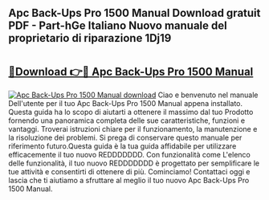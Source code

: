 ## Apc Back-Ups Pro 1500 Manual Download gratuit PDF - Part-hGe Italiano Nuovo manuale del proprietario di riparazione 1Dj19

# <h2><a href="http://dfdadkf.blite.top/?on=Apc+Back-Ups+Pro+1500+Manual">🔗Download 👉🔴 Apc Back-Ups Pro 1500 Manual</a></h2>

[![Apc Back-Ups Pro 1500 Manual download](https://i.imgur.com/lujVjoI.png)](http://dfdadkf.blite.top/?on=Apc+Back-Ups+Pro+1500+Manual)
Ciao e benvenuto nel manuale Dell'utente per il tuo Apc Back-Ups Pro 1500 Manual appena installato. Questa guida ha lo scopo di aiutarti a ottenere il massimo dal tuo Prodotto fornendo una panoramica completa delle sue caratteristiche, funzioni e vantaggi. Troverai istruzioni chiare per il funzionamento, la manutenzione e la risoluzione dei problemi. Si prega di conservare questo manuale per riferimento futuro.Questa guida è la tua guida affidabile per utilizzare efficacemente il tuo nuovo REDDDDDDD. Con funzionalità come L'elenco delle funzionalità, il tuo nuovo REDDDDDDD è progettato per semplificare le tue attività e consentirti di ottenere di più. Cominciamo! Contattaci oggi e lascia che ti aiutiamo a sfruttare al meglio il tuo nuovo Apc Back-Ups Pro 1500 Manual.
